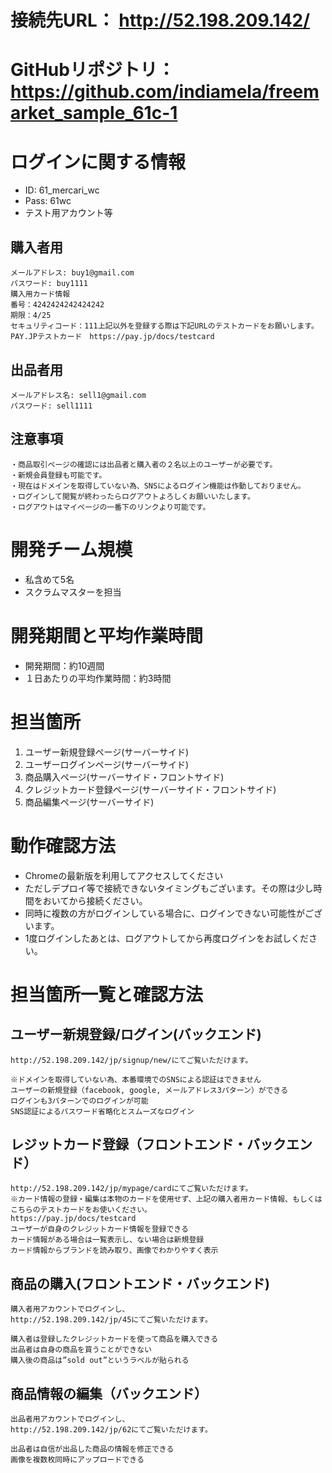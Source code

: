 # 接続先URL： http://52.198.209.142/
# GitHubリポジトリ： https://github.com/indiamela/freemarket_sample_61c-1
# ログインに関する情報
  - ID: 61_mercari_wc
  - Pass: 61wc
  - テスト用アカウント等
  ## 購入者用
    メールアドレス: buy1@gmail.com
    パスワード: buy1111
    購入用カード情報
    番号：4242424242424242
    期限：4/25
    セキュリティコード：111上記以外を登録する際は下記URLのテストカードをお願いします。PAY.JPテストカード　https://pay.jp/docs/testcard
   ## 出品者用
    メールアドレス名: sell1@gmail.com
    パスワード: sell1111
   ## 注意事項
    ・商品取引ページの確認には出品者と購入者の２名以上のユーザーが必要です。
    ・新規会員登録も可能です。
    ・現在はドメインを取得していない為、SNSによるログイン機能は作動しておりません。
    ・ログインして閲覧が終わったらログアウトよろしくお願いいたします。
    ・ログアウトはマイページの一番下のリンクより可能です。
# 開発チーム規模
  - 私含めて5名
  - スクラムマスターを担当
# 開発期間と平均作業時間
  - 開発期間：約10週間
  - １日あたりの平均作業時間：約3時間
# 担当箇所
  1. ユーザー新規登録ページ(サーバーサイド)
  2. ユーザーログインページ(サーバーサイド)
  3. 商品購入ページ(サーバーサイド・フロントサイド)
  4. クレジットカード登録ページ(サーバーサイド・フロントサイド)
  5. 商品編集ページ(サーバーサイド)
# 動作確認方法
  - Chromeの最新版を利用してアクセスしてください
  - ただしデプロイ等で接続できないタイミングもございます。その際は少し時間をおいてから接続ください。
  - 同時に複数の方がログインしている場合に、ログインできない可能性がございます。
  - 1度ログインしたあとは、ログアウトしてから再度ログインをお試しください。
# 担当箇所一覧と確認方法
  ## ユーザー新規登録/ログイン(バックエンド)
    http://52.198.209.142/jp/signup/new/にてご覧いただけます。

    ※ドメインを取得していない為、本番環境でのSNSによる認証はできません
    ユーザーの新規登録（facebook, google, メールアドレス3パターン）ができる
    ログインも3パターンでのログインが可能
    SNS認証によるパスワード省略化とスムーズなログイン
    
  ## レジットカード登録（フロントエンド・バックエンド）
    http://52.198.209.142/jp/mypage/cardにてご覧いただけます。
    ※カード情報の登録・編集は本物のカードを使用せず、上記の購入者用カード情報、もしくはこちらのテストカードをお使いください。
    https://pay.jp/docs/testcard
    ユーザーが自身のクレジットカード情報を登録できる
    カード情報がある場合は一覧表示し、ない場合は新規登録
    カード情報からブランドを読み取り、画像でわかりやすく表示
    
  ## 商品の購入(フロントエンド・バックエンド)
    購入者用アカウントでログインし、
    http://52.198.209.142/jp/45にてご覧いただけます。

    購入者は登録したクレジットカードを使って商品を購入できる
    出品者は自身の商品を買うことができない
    購入後の商品は”sold out”というラベルが貼られる
  
  ## 商品情報の編集（バックエンド）
    出品者用アカウントでログインし、
    http://52.198.209.142/jp/62にてご覧いただけます。

    出品者は自信が出品した商品の情報を修正できる
    画像を複数枚同時にアップロードできる
